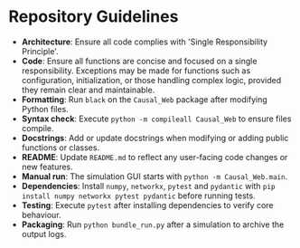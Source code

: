 # Repository Guidelines

- **Architecture**: Ensure all code complies with 'Single Responsibility Principle'.
- **Code**: Ensure all functions are concise and focused on a single responsibility. Exceptions may be made for functions such as configuration, initialization, or those handling complex logic, provided they remain clear and maintainable.
- **Formatting**: Run `black` on the `Causal_Web` package after modifying Python files.
- **Syntax check**: Execute `python -m compileall Causal_Web` to ensure files compile.
- **Docstrings**: Add or update docstrings when modifying or adding public functions or classes.
- **README**: Update `README.md` to reflect any user-facing code changes or new features.
- **Manual run**: The simulation GUI starts with `python -m Causal_Web.main`.
- **Dependencies**: Install `numpy`, `networkx`, `pytest` and `pydantic` with `pip install numpy networkx pytest pydantic` before running tests.
- **Testing**: Execute `pytest` after installing dependencies to verify core behaviour.
- **Packaging**: Run `python bundle_run.py` after a simulation to archive the output logs.

